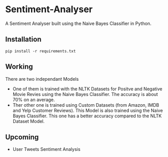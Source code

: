 # Sentiment-Analyser
A Sentiment Analyser built using the Naive Bayes Classifier in Python.

## Installation
```pip install -r requirements.txt```

## Working
There are two independant Models
* One of them is trained with the NLTK Datasets for Positve and Negative Movie Revies using the Naive Bayes Classifier. The accuracy is about 70% on an average. 
* Ther other one is trained using Custom Datasets (from Amazon, IMDB and Yelp Customer Reviews). This Model is also trained using the Naive Bayes Classifier. This one has a better accuracy compared to the NLTK Dataset Model.

## Upcoming
* User Tweets Sentiment Analysis
